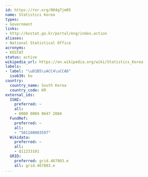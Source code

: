 ```yaml
---
id: https://ror.org/004g7jm05
name: Statistics Korea
types:
- Government
links:
- http://kostat.go.kr/portal/eng/index.action
aliases:
- National Statistical Office
acronyms:
- KOSTAT
status: active
wikipedia_url: https://en.wikipedia.org/wiki/Statistics_Korea
labels:
- label: "\uD1B5\uACC4\uCCAD"
  iso639: ko
country:
  country_name: South Korea
  country_code: KR
external_ids:
  ISNI:
    preferred: ~
    all:
    - 0000 0004 0647 2084
  FundRef:
    preferred: ~
    all:
    - "501100003597"
  Wikidata:
    preferred: ~
    all:
    - Q11233101
  GRID:
    preferred: grid.467803.e
    all: grid.467803.e
...
```

